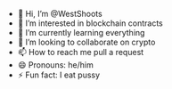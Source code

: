 - 👋 Hi, I’m @WestShoots
- 👀 I’m interested in blockchain contracts
- 🌱 I’m currently learning everything
- 💞️ I’m looking to collaborate on crypto
- 📫 How to reach me pull a request
- 😄 Pronouns: he/him
- ⚡ Fun fact: I eat pussy

<!---
WestShoots/WestShoots is a ✨ special ✨ repository because its `README.md` (this file) appears on your GitHub profile.
You can click the Preview link to take a look at your changes.
--->
